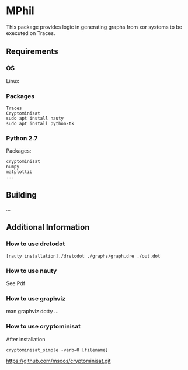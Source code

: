 # MPhil
This package provides logic in generating graphs from xor systems to be executed on Traces.

## Requirements
### OS
Linux

### Packages
```
Traces
Cryptominisat
sudo apt install nauty
sudo apt install python-tk
```

### Python 2.7
Packages:
```
cryptominisat
numpy
matplotlib
...
```

## Building
...


## Additional Information
### How to use dretodot
```
[nauty installation]./dretodot ./graphs/graph.dre ./out.dot
```

### How to use nauty
See Pdf

### How to use graphviz
man graphviz
dotty ...

### How to use cryptominisat
After installation
```
cryptominisat_simple -verb=0 [filename]
```
https://github.com/msoos/cryptominisat.git
